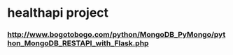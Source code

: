 # healthapi project
### http://www.bogotobogo.com/python/MongoDB_PyMongo/python_MongoDB_RESTAPI_with_Flask.php